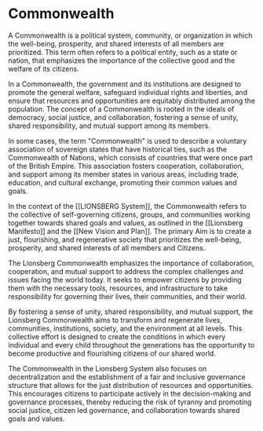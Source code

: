 # Commonwealth

A Commonwealth is a political system, community, or organization in which the well-being, prosperity, and shared interests of all members are prioritized. This term often refers to a political entity, such as a state or nation, that emphasizes the importance of the collective good and the welfare of its citizens.

In a Commonwealth, the government and its institutions are designed to promote the general welfare, safeguard individual rights and liberties, and ensure that resources and opportunities are equitably distributed among the population. The concept of a Commonwealth is rooted in the ideals of democracy, social justice, and collaboration, fostering a sense of unity, shared responsibility, and mutual support among its members.

In some cases, the term "Commonwealth" is used to describe a voluntary association of sovereign states that have historical ties, such as the Commonwealth of Nations, which consists of countries that were once part of the British Empire. This association fosters cooperation, collaboration, and support among its member states in various areas, including trade, education, and cultural exchange, promoting their common values and goals.

In the context of the [[LIONSBERG System]], the Commonwealth refers to the collective of self-governing citizens, groups, and communities working together towards shared goals and values, as outlined in the [[Lionsberg Manifesto]] and the [[New Vision and Plan]]. The primary Aim is to create a just, flourishing, and regenerative society that prioritizes the well-being, prosperity, and shared interests of all members and Citizens. 

The Lionsberg Commonwealth emphasizes the importance of collaboration, cooperation, and mutual support to address the complex challenges and issues facing the world today. It seeks to empower citizens by providing them with the necessary tools, resources, and infrastructure to take responsibility for governing their lives, their communities, and their world.

By fostering a sense of unity, shared responsibility, and mutual support, the Lionsberg Commonwealth aims to transform and regenerate lives, communities, institutions, society, and the environment at all levels. This collective effort is designed to create the conditions in which every individual and every child throughout the generations has the opportunity to become productive and flourishing citizens of our shared world.

The Commonwealth in the Lionsberg System also focuses on decentralization and the establishment of a fair and inclusive governance structure that allows for the just distribution of resources and opportunities. This encourages citizens to participate actively in the decision-making and governance processes, thereby reducing the risk of tyranny and promoting social justice, citizen led governance, and collaboration towards shared goals and values.